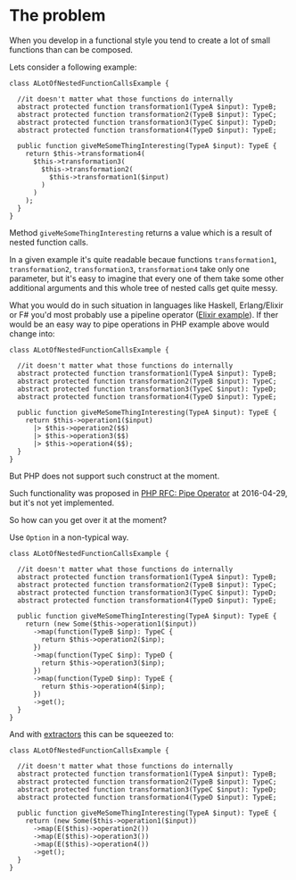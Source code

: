 # The problem

When you develop in a functional style you tend to create a lot of small functions than can be composed.

Lets consider a following example:

```
class ALotOfNestedFunctionCallsExample {

  //it doesn't matter what those functions do internally
  abstract protected function transformation1(TypeA $input): TypeB;
  abstract protected function transformation2(TypeB $input): TypeC;
  abstract protected function transformation3(TypeC $input): TypeD;
  abstract protected function transformation4(TypeD $input): TypeE;

  public function giveMeSomeThingInteresting(TypeA $input): TypeE {
    return $this->transformation4(
      $this->transformation3(
        $this->transformation2(
          $this->transformation1($input)
        )
      )
    );
  }
}
```

Method `giveMeSomeThingInteresting` returns a value which is a result of nested function calls.

In a given example it's quite readable becaue functions `transformation1`, `transformation2`, `transformation3`, `transformation4` take only one parameter, but it's easy to imagine that every one of them take some other additional arguments and this whole tree of nested calls get quite messy.

What you would do in such situation in languages like Haskell, Erlang/Elixir or F# you'd most probably use a pipeline operator ([Elixir example](http://elixir-lang.org/getting-started/enumerables-and-streams.html#the-pipe-operator)). If ther would be an easy way to pipe operations in PHP example above would change into:

```
class ALotOfNestedFunctionCallsExample {

  //it doesn't matter what those functions do internally
  abstract protected function transformation1(TypeA $input): TypeB;
  abstract protected function transformation2(TypeB $input): TypeC;
  abstract protected function transformation3(TypeC $input): TypeD;
  abstract protected function transformation4(TypeD $input): TypeE;

  public function giveMeSomeThingInteresting(TypeA $input): TypeE {
    return $this->operation1($input)
      |> $this->operation2($$)
      |> $this->operation3($$)
      |> $this->operation4($$);
  }
}
```

But PHP does not support such construct at the moment.

Such functionality was proposed in [PHP RFC: Pipe Operator](https://wiki.php.net/rfc/pipe-operator) at 2016-04-29, but it's not yet implemented.

So how can you get over it at the moment?

Use `Option` in a non-typical way.

```
class ALotOfNestedFunctionCallsExample {

  //it doesn't matter what those functions do internally
  abstract protected function transformation1(TypeA $input): TypeB;
  abstract protected function transformation2(TypeB $input): TypeC;
  abstract protected function transformation3(TypeC $input): TypeD;
  abstract protected function transformation4(TypeD $input): TypeE;

  public function giveMeSomeThingInteresting(TypeA $input): TypeE {
    return (new Some($this->operation1($input))
      ->map(function(TypeB $inp): TypeC {
        return $this->operation2($inp);
      })
      ->map(function(TypeC $inp): TypeD {
        return $this->operation3($inp);
      })
      ->map(function(TypeD $inp): TypeE {
        return $this->operation4($inp);
      })
      ->get();
  }
}
```

And with [extractors](../../01_Usage/03_Extractors.md) this can be squeezed to:

```
class ALotOfNestedFunctionCallsExample {

  //it doesn't matter what those functions do internally
  abstract protected function transformation1(TypeA $input): TypeB;
  abstract protected function transformation2(TypeB $input): TypeC;
  abstract protected function transformation3(TypeC $input): TypeD;
  abstract protected function transformation4(TypeD $input): TypeE;

  public function giveMeSomeThingInteresting(TypeA $input): TypeE {
    return (new Some($this->operation1($input))
      ->map(E($this)->operation2())
      ->map(E($this)->operation3())
      ->map(E($this)->operation4())
      ->get();
  }
}
```